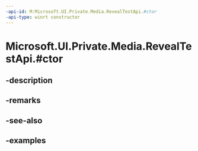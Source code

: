 ```yaml
---
-api-id: M:Microsoft.UI.Private.Media.RevealTestApi.#ctor
-api-type: winrt constructor
---
```


# Microsoft.UI.Private.Media.RevealTestApi.#ctor

<!--
public RevealTestApi ();
-->


## -description

## -remarks

## -see-also

## -examples


